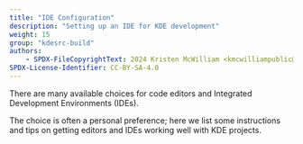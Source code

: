 ```yaml
---
title: "IDE Configuration"
description: "Setting up an IDE for KDE development"
weight: 15
group: "kdesrc-build"
authors:
    - SPDX-FileCopyrightText: 2024 Kristen McWilliam <kmcwilliampublic@gmail.com>
SPDX-License-Identifier: CC-BY-SA-4.0
---
```


There are many available choices for code editors and Integrated Development
Environments (IDEs). 

The choice is often a personal preference; here we list some instructions and
tips on getting editors and IDEs working well with KDE projects.
